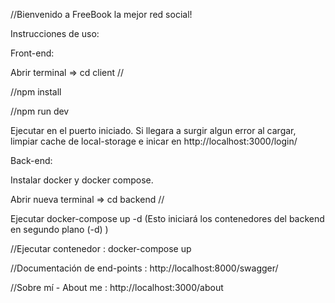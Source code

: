 //Bienvenido a FreeBook la mejor red social!

Instrucciones de uso: 


Front-end:  

Abrir terminal => cd client //

//npm install

//npm run dev

Ejecutar en el puerto iniciado. Si llegara a surgir algun error al cargar, limpiar cache de local-storage e inicar en http://localhost:3000/login/ 



Back-end: 

Instalar docker y docker compose.

Abrir nueva terminal => cd backend //

Ejecutar docker-compose up -d (Esto iniciará los contenedores del backend en segundo plano (-d) )

//Ejecutar contenedor :  docker-compose up



//Documentación de end-points : http://localhost:8000/swagger/

//Sobre mí - About me : http://localhost:3000/about